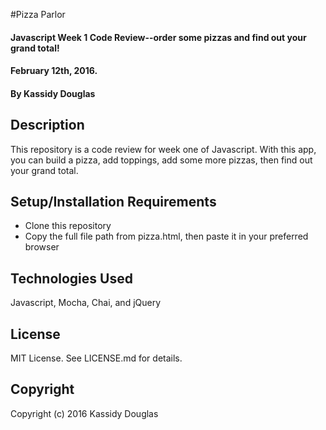 #Pizza Parlor
#### Javascript Week 1 Code Review--order some pizzas and find out your grand total!
#### February 12th, 2016.

#### By Kassidy Douglas

## Description

This repository is a code review for week one of Javascript. With this app, you can build a pizza, add toppings, add some more pizzas, then find out your grand total.

## Setup/Installation Requirements

* Clone this repository
* Copy the full file path from pizza.html, then paste it in your preferred browser

## Technologies Used

Javascript, Mocha, Chai, and jQuery


## License

MIT License. See LICENSE.md for details.

## Copyright

Copyright (c) 2016 Kassidy Douglas
